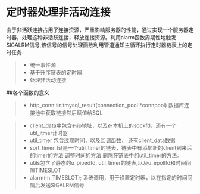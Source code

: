 
定时器处理非活动连接
===============
由于非活跃连接占用了连接资源，严重影响服务器的性能，通过实现一个服务器定时器，处理这种非活跃连接，释放连接资源。利用alarm函数周期性地触发SIGALRM信号,该信号的信号处理函数利用管道通知主循环执行定时器链表上的定时任务.
> * 统一事件源
> * 基于升序链表的定时器
> * 处理非活动连接

##各个函数的意义
>* http_conn::initmysql_result(connection_pool *connpool)  数据库连接池中获取链接然后赋值给SQL

>*  client_data中包含有ip地址，以及在本机上的sockfd，还有一个util_itmer计时器
>* util_timer 包含过期时间，以及回调函数， 还有client_data数据
>* sort_timer_lst是一个util_timer的链表，链表中有添加新的client到来后的timer的方法 调整时间的方法 删除在链表中的util_timer的方法。
>* utils包含了静态的u_pipedfd, util_timer的链表,以及u_epollfd和时间间隔TIMESLOT
>* alarm(m_TIMESLOT); 系统调用，用于设置定时器，以在指定的时间间隔后发送SIGALRM信号